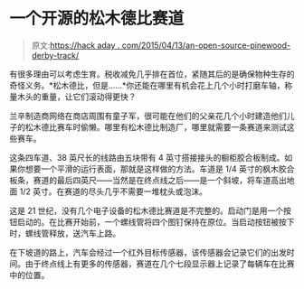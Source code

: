# 一个开源的松木德比赛道

> 原文:[https://hack aday . com/2015/04/13/an-open-source-pinewood-derby-track/](https://hackaday.com/2015/04/13/an-open-source-pinewood-derby-track/)

有很多理由可以考虑生育。税收减免几乎排在首位，紧随其后的是确保物种生存的奇怪义务。*松木德比，但是……*你还能在哪里有机会花上几个小时打磨车轴，称量木头的重量，让它们滚动得更快？

兰辛制造商网络在商店周围有童子军，很可能在他们的父亲花几个小时建造他们儿子的松木德比赛车时偷懒。哪里有松木德比制造厂，哪里就需要一条赛道来测试这些赛车。

这条四车道、38 英尺长的线路由五块带有 4 英寸搭接接头的橱柜胶合板制成。如果你想要一个平滑的运行表面，那就是这样做的方法。车道是 1/4 英寸的枫木胶合板条，赛道的最后四英尺——当然是在终点线之后——是一个斜坡，将车道高出地面 1/2 英寸。在赛道的尽头几乎不需要一堆枕头或泡沫。

这是 21 世纪，没有几个电子设备的松木德比赛道是不完整的。启动门是用一个按钮启动的。在比赛开始前，一个螺线管将四个图钉保持在原位。当启动按钮被按下时，螺线管释放，送汽车上路。

在下坡道的路上，汽车会经过一个红外目标传感器，该传感器会记录它们的出发时间。由于终点线上有更多的传感器，赛道在几个七段显示器上记录了每辆车在比赛中的位置。